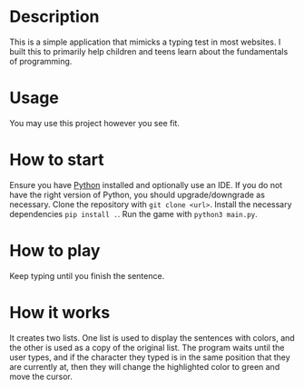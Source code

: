 # Description
This is a simple application that mimicks a typing test in most websites. I built this to primarily help children and teens learn about the fundamentals of programming.

# Usage
You may use this project however you see fit.

# How to start
Ensure you have [Python](https://www.python.org/downloads/) installed and optionally use an IDE. If you do not have the right version of Python, you should upgrade/downgrade as necessary.
Clone the repository with `git clone <url>`.
Install the necessary dependencies `pip install .`. 
Run the game with `python3 main.py`. 

# How to play
Keep typing until you finish the sentence.

# How it works
It creates two lists. One list is used to display the sentences with colors, and the other is used as a copy of the original list. The program waits until the user types, and if the character they typed is in the same position that they are currently at, then they will change the highlighted color to green and move the cursor.
